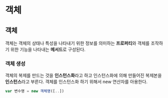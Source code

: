 # 객체

## 객체

객체는 객체의 상태나 특성을 나타내기 위한 정보를 의미하는 **프로퍼티**와 객체를 조작하기 위한 기능을 나타내는 **메서드**로 구성된다.

### 객체 생성

객체의 복제를 만드는 것을 **인스턴스화**라고 하고 인스턴스화에 의해 만들어진 복제본을 **인스턴스**라고 부른다. 객체를 인스턴스화 하기 위해서 new 연산자를 아용한다.

```javascript
var 변수명 = new 객체명([..])
```

